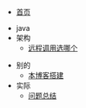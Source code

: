 <!-- _sidebar.md -->

- [首页](/README.md)

* java
* 架构
  * [远程调用选哪个](arch/remote.md)

- 别的
  - [本博客搭建](/other/blog.md)
- 实际
  - [问题总结](/code/issue.md)
